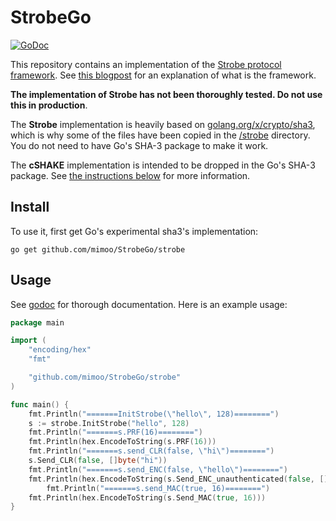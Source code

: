 # StrobeGo

[![GoDoc](https://godoc.org/github.com/mimoo/StrobeGo?status.svg)](https://godoc.org/github.com/mimoo/StrobeGo)

This repository contains an implementation of the [Strobe protocol framework](https://strobe.sourceforge.io/). See [this blogpost](https://www.cryptologie.net/article/416/the-strobe-protocol-framework/) for an explanation of what is the framework.

**The implementation of Strobe has not been thoroughly tested. Do not use this in production**.

The **Strobe** implementation is heavily based on [golang.org/x/crypto/sha3](https://godoc.org/golang.org/x/crypto/sha3), which is why some of the files have been copied in the [/strobe](/strobe) directory. You do not need to have Go's SHA-3 package to make it work.

The **cSHAKE** implementation is intended to be dropped in the Go's SHA-3 package. See [the instructions below](#cshake-install) for more information.

## Install

To use it, first get Go's experimental sha3's implementation:

```
go get github.com/mimoo/StrobeGo/strobe
```

## Usage

See [godoc](https://godoc.org/github.com/mimoo/StrobeGo/strobe) for thorough documentation. Here is an example usage:

```go
package main

import (
	"encoding/hex"
	"fmt"

	"github.com/mimoo/StrobeGo/strobe"
)

func main() {
	fmt.Println("=======InitStrobe(\"hello\", 128)========")
	s := strobe.InitStrobe("hello", 128)
	fmt.Println("=======s.PRF(16)========")
	fmt.Println(hex.EncodeToString(s.PRF(16)))
	fmt.Println("=======s.send_CLR(false, \"hi\")========")
	s.Send_CLR(false, []byte("hi"))
	fmt.Println("=======s.send_ENC(false, \"hello\")========")
	fmt.Println(hex.EncodeToString(s.Send_ENC_unauthenticated(false, []byte("hello"))))
		fmt.Println("=======s.send_MAC(true, 16)========")
	fmt.Println(hex.EncodeToString(s.Send_MAC(true, 16)))
}
